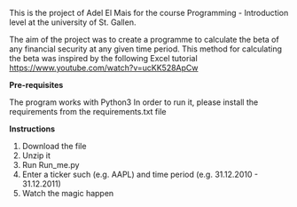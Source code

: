 This is the project of Adel El Mais for the course Programming - Introduction level at the university of St. Gallen.

The aim of the project was to create a programme to calculate the beta of any financial security at any given time period.
This method for calculating the beta was inspired by the following Excel tutorial https://www.youtube.com/watch?v=ucKK528ApCw

**Pre-requisites**

The program works with Python3
In order to run it, please install the requirements from the requirements.txt file

**Instructions**

1. Download the file
2. Unzip it
3. Run Run_me.py
4. Enter a ticker such (e.g. AAPL) and time period (e.g. 31.12.2010 - 31.12.2011)
5. Watch the magic happen

